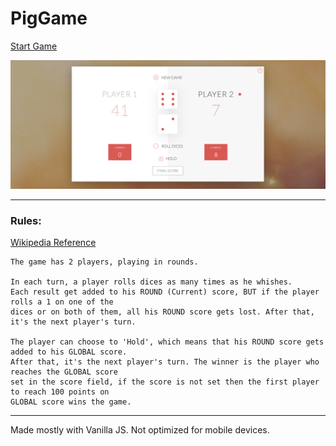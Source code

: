 # PigGame

<a target="_blank" href="https://chicager.github.io/PigGame/">Start Game</a><br/>

<img src="screen.png" alt="screenshot"/><br/>

------------

### Rules:
<a target="_blank" href="https://en.wikipedia.org/wiki/Pig_(dice_game)">Wikipedia Reference</a><br/>
```
The game has 2 players, playing in rounds.

In each turn, a player rolls dices as many times as he whishes.
Each result get added to his ROUND (Current) score, BUT if the player rolls a 1 on one of the
dices or on both of them, all his ROUND score gets lost. After that, it's the next player's turn.

The player can choose to 'Hold', which means that his ROUND score gets added to his GLOBAL score.
After that, it's the next player's turn. The winner is the player who reaches the GLOBAL score
set in the score field, if the score is not set then the first player to reach 100 points on
GLOBAL score wins the game.
```
------------

Made mostly with Vanilla JS. Not optimized for mobile devices.